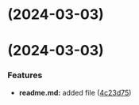 # [](https://github.com/DrNikiyProgrammingAccount/git-extended/compare/v1.0.0...v) (2024-03-03)



#  (2024-03-03)


### Features

* **readme.md:** added file ([4c23d75](https://github.com/DrNikiyProgrammingAccount/git-extended/commit/4c23d75f9113c44b5f5a8ac51b19cf4fa3d9bbcb))



